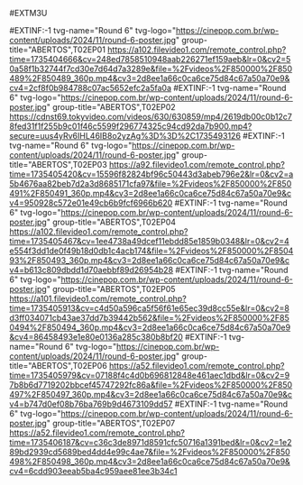 #EXTM3U
 
#EXTINF:-1 tvg-name="Round 6" tvg-logo="https://cinepop.com.br/wp-content/uploads/2024/11/round-6-poster.jpg" group-title="ABERTOS",T02EP01
https://a102.filevideo1.com/remote_control.php?time=1735404666&cv=248ed7858510948aab226271ef159aeb&lr=0&cv2=50a58f1b32744f7cd30e7d64d7a3289e&file=%2Fvideos%2F850000%2F850489%2F850489_360p.mp4&cv3=2d8ee1a66c0ca6ce75d84c67a50a70e9&cv4=2cf8f0b984788c07ac5652efc2a5fa0a
#EXTINF:-1 tvg-name="Round 6" tvg-logo="https://cinepop.com.br/wp-content/uploads/2024/11/round-6-poster.jpg" group-title="ABERTOS",T02EP02
https://cdnst69.tokyvideo.com/videos/630/630859/mp4/2619db00c0b12c78fed31f1f255b9c01f46c5599f296774325c94cd92da7b900.mp4?secure=uus4yRv6IHL46IB8o2yzAg%3D%3D%2C1735493126
#EXTINF:-1 tvg-name="Round 6" tvg-logo="https://cinepop.com.br/wp-content/uploads/2024/11/round-6-poster.jpg" group-title="ABERTOS",T02EP03
https://a92.filevideo1.com/remote_control.php?time=1735405420&cv=15596f82824bf96c50443d3abeb796e2&lr=0&cv2=a5b4676aa82beb7d2a3d8685171cfa97&file=%2Fvideos%2F850000%2F850491%2F850491_360p.mp4&cv3=2d8ee1a66c0ca6ce75d84c67a50a70e9&cv4=950928c572e01e49cb6b9fcf6966b620
#EXTINF:-1 tvg-name="Round 6" tvg-logo="https://cinepop.com.br/wp-content/uploads/2024/11/round-6-poster.jpg" group-title="ABERTOS",T02EP04
https://a102.filevideo1.com/remote_control.php?time=1735405467&cv=1ee4738a49dcef11ebdd85e1859b0348&lr=0&cv2=4e554f3dd1de0f49b18d0db1c4acb174&file=%2Fvideos%2F850000%2F850493%2F850493_360p.mp4&cv3=2d8ee1a66c0ca6ce75d84c67a50a70e9&cv4=b613c809dbdd1d70aebbf89d26954b28
#EXTINF:-1 tvg-name="Round 6" tvg-logo="https://cinepop.com.br/wp-content/uploads/2024/11/round-6-poster.jpg" group-title="ABERTOS",T02EP05
https://a101.filevideo1.com/remote_control.php?time=1735405913&cv=c4d50a596ca5f56f61e65ec39d8cc55e&lr=0&cv2=8d3ff034071cb43ae37dd7b39442b562&file=%2Fvideos%2F850000%2F850494%2F850494_360p.mp4&cv3=2d8ee1a66c0ca6ce75d84c67a50a70e9&cv4=86458493e1e80e0136a285c380b8bf20
#EXTINF:-1 tvg-name="Round 6" tvg-logo="https://cinepop.com.br/wp-content/uploads/2024/11/round-6-poster.jpg" group-title="ABERTOS",T02EP06
https://a52.filevideo1.com/remote_control.php?time=1735405979&cv=07188f4c4d0b696812848e461aec1dbd&lr=0&cv2=97b8b6d7719202bbcef45747292fc86a&file=%2Fvideos%2F850000%2F850497%2F850497_360p.mp4&cv3=2d8ee1a66c0ca6ce75d84c67a50a70e9&cv4=b747d0ef08b76ba769b9d4673109dd57
#EXTINF:-1 tvg-name="Round 6" tvg-logo="https://cinepop.com.br/wp-content/uploads/2024/11/round-6-poster.jpg" group-title="ABERTOS",T02EP07
https://a52.filevideo1.com/remote_control.php?time=1735406187&cv=c36c3de8971d8591cfc50716a1391bed&lr=0&cv2=1e289bd2939cd5689bed4dd4e99c4ae7&file=%2Fvideos%2F850000%2F850498%2F850498_360p.mp4&cv3=2d8ee1a66c0ca6ce75d84c67a50a70e9&cv4=6cdd903eeab5ba4c959aee81ee3b34c1
